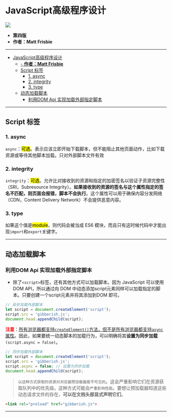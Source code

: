 # JavaScript高级程序设计
![](http://md.raizo.club/cover.png)
- **第四版**
- **作者：Matt Frisbie**
---

- [JavaScript高级程序设计](#javascript高级程序设计)
  - [- **作者：Matt Frisbie**](#--作者matt-frisbie)
  - [Script 标签](#script-标签)
    - [1. async](#1-async)
    - [2. integrity](#2-integrity)
    - [3. type](#3-type)
  - [动态加载脚本](#动态加载脚本)
    - [利用DOM Api 实现加载外部指定脚本](#利用dom-api-实现加载外部指定脚本)
---

## Script 标签

### 1. async
`async`：<mark>可选</mark>。表示应该立即开始下载脚本，但不能阻止其他页面动作，比如下载资源或等待其他脚本加载。只对外部脚本文件有效

### 2. integrity 
`integrity`：<mark>可选</mark>。允许比对接收到的资源和指定的加密签名以验证子资源完整性（SRI，Subresource Integrity）。**如果接收到的资源的签名与这个属性指定的签名不匹配，则页面会报错，脚本不会执行**。这个属性可以用于确保内容分发网络（CDN，Content Delivery Network）不会提供恶意内容。

### 3. type
如果这个值是<mark>module</mark>，则代码会被当成 ES6 模块，而且只有这时候代码中才能出现`import`和`export`关键字。

---

## 动态加载脚本

### 利用DOM Api 实现加载外部指定脚本
- 除了`<script>`标签，还有其他方式可以加载脚本。因为 JavaScript 可以使用 DOM API，所以通过向 DOM 中动态添加script元素同样可以加载指定的脚本。只要创建一个script元素并将其添加到DOM 即可。
```javascript
// 异步加载外部脚本
let script = document.createElement('script'); 
script.src = 'gibberish.js'; 
document.head.appendChild(script);
```
**<font color="red">注意</font>**：<u>所有浏览器都支持`createElement()`方法，但不是所有浏览器都支持`async`属性</u>。因此，如果要统一动态脚本的加载行为，可以明确将其**设置为同步加载**`(script.async = false)`。
```javascript
// 同步加载外部脚本
let script = document.createElement('script'); 
script.src = 'gibberish.js'; 
script.async = false; // 设置为同步加载
document.head.appendChild(script);
```
>`以这种方式获取的资源对浏览器预加载器是不可见的`。这会严重影响它们在资源获取队列中的优先级。这种方式可能会`严重影响性能`。要想让预加载器知道这些动态请求文件的存在，**可以在文档头部显式声明它们**。
```html
<link rel="preload" href="gibberish.js">
```
---


